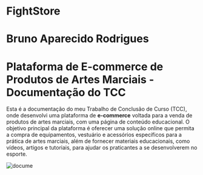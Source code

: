 # FightStore #
# Bruno Aparecido Rodrigues #
# Plataforma de E-commerce de Produtos de Artes Marciais - Documentação do TCC

Esta é a documentação do meu Trabalho de Conclusão de Curso (TCC), onde desenvolvi uma plataforma de **e-commerce** voltada para a venda de produtos de artes marciais, com uma página de conteúdo educacional. O objetivo principal da plataforma é oferecer uma solução online que permita a compra de equipamentos, vestuário e acessórios específicos para a prática de artes marciais, além de fornecer materiais educacionais, como vídeos, artigos e tutoriais, para ajudar os praticantes a se desenvolverem no esporte.


![docume](https://github.com/user-attachments/assets/fafd8e06-8586-40c4-bea8-22cc65900bad)
